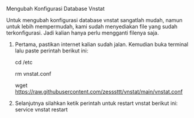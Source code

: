 Mengubah Konfigurasi Database Vnstat

Untuk mengubah konfigurasi database vnstat sangatlah mudah, namun untuk lebih mempermudah, kami sudah menyediakan file yang sudah terkonfigurasi. Jadi kalian hanya perlu mengganti filenya saja.

1. Pertama, pastikan internet kalian sudah jalan. Kemudian buka terminal lalu paste perintah berikut ini:

   cd /etc

   rm vnstat.conf

   wget https://raw.githubusercontent.com/zesssttt/vnstat/main/vnstat.conf

3. Selanjutnya silahkan ketik perintah untuk restart vnstat berikut ini:
   service vnstat restart
